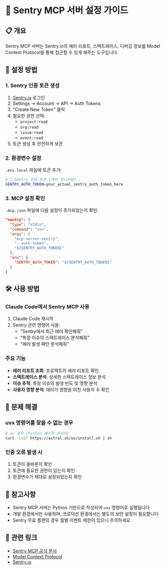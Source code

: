 # 🐛 Sentry MCP 서버 설정 가이드

## 📋 개요

Sentry MCP 서버는 Sentry.io의 에러 리포트, 스택트레이스, 디버깅 정보를 Model Context Protocol을 통해 접근할 수 있게 해주는 도구입니다.

## 🚀 설정 방법

### 1. Sentry 인증 토큰 생성

1. [Sentry.io](https://sentry.io) 로그인
2. Settings → Account → API → Auth Tokens
3. "Create New Token" 클릭
4. 필요한 권한 선택:
   - `project:read`
   - `org:read`
   - `issue:read`
   - `event:read`
5. 토큰 생성 후 안전하게 보관

### 2. 환경변수 설정

`.env.local` 파일에 토큰 추가:

```bash
# 🐛 Sentry 인증 토큰 (에러 모니터링)
SENTRY_AUTH_TOKEN=your_actual_sentry_auth_token_here
```

### 3. MCP 설정 확인

`.mcp.json` 파일에 다음 설정이 추가되었는지 확인:

```json
"sentry": {
  "type": "stdio",
  "command": "uvx",
  "args": [
    "mcp-server-sentry",
    "--auth-token",
    "${SENTRY_AUTH_TOKEN}"
  ],
  "env": {
    "SENTRY_AUTH_TOKEN": "${SENTRY_AUTH_TOKEN}"
  }
}
```

## 🛠️ 사용 방법

### Claude Code에서 Sentry MCP 사용

1. Claude Code 재시작
2. Sentry 관련 명령어 사용:
   - "Sentry에서 최근 에러 확인해줘"
   - "특정 이슈의 스택트레이스 분석해줘"
   - "에러 발생 패턴 분석해줘"

### 주요 기능

- **에러 리포트 조회**: 프로젝트의 에러 리포트 확인
- **스택트레이스 분석**: 상세한 스택트레이스 정보 분석
- **이슈 추적**: 특정 이슈의 발생 빈도 및 영향 분석
- **사용자 영향 분석**: 에러가 영향을 미친 사용자 수 확인

## 🔧 문제 해결

### uvx 명령어를 찾을 수 없는 경우

```bash
# uv 설치 (Python 패키지 관리자)
curl -LsSf https://astral.sh/uv/install.sh | sh
```

### 인증 오류 발생 시

1. 토큰이 올바른지 확인
2. 토큰에 필요한 권한이 있는지 확인
3. 환경변수가 제대로 설정되었는지 확인

## 📝 참고사항

- Sentry MCP 서버는 Python 기반으로 작성되어 `uvx` 명령어로 실행됩니다
- 개발 환경에서만 사용하며, 프로덕션 환경에서는 별도의 보안 설정이 필요합니다
- Sentry 무료 플랜의 경우 월별 이벤트 제한이 있으니 주의하세요

## 🔗 관련 링크

- [Sentry MCP 공식 문서](https://docs.sentry.io/product/sentry-mcp/)
- [Model Context Protocol](https://modelcontextprotocol.io/)
- [Sentry.io](https://sentry.io)
